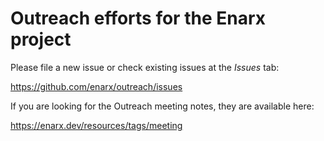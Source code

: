# Outreach efforts for the Enarx project

Please file a new issue or check existing issues at the *Issues* tab:

https://github.com/enarx/outreach/issues


If you are looking for the Outreach meeting notes, they are available here:

https://enarx.dev/resources/tags/meeting

